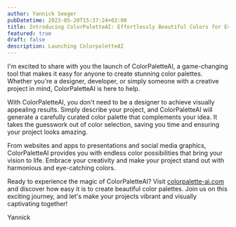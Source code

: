 ```yaml
---
author: Yannick Seeger
pubDatetime: 2023-05-20T15:37:24+02:00
title: Introducing ColorPaletteAI: Effortlessly Beautiful Colors for Every Project!
featured: true
draft: false
description: Launching ColorpaletteAI
---
```


I'm excited to share with you the launch of ColorPaletteAI, a game-changing tool that makes it easy for anyone to create stunning color palettes. Whether you're a designer, developer, or simply someone with a creative project in mind, ColorPaletteAI is here to help.

With ColorPaletteAI, you don't need to be a designer to achieve visually appealing results. Simply describe your project, and ColorPaletteAI will generate a carefully curated color palette that complements your idea. It takes the guesswork out of color selection, saving you time and ensuring your project looks amazing.

From websites and apps to presentations and social media graphics, ColorPaletteAI provides you with endless color possibilities that bring your vision to life. Embrace your creativity and make your project stand out with harmonious and eye-catching colors.

Ready to experience the magic of ColorPaletteAI? Visit [colorpalette-ai.com](https://colorpalette-ai.com) and discover how easy it is to create beautiful color palettes. Join us on this exciting journey, and let's make your projects vibrant and visually captivating together!

Yannick






